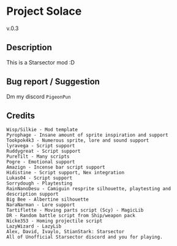 # Project Solace

v.0.3

## Description
This is a Starsector mod :D

## Bug report / Suggestion
Dm my discord ``PigeonPun``

## Credits
````
Wisp/Silkie - Mod template 
Pyrophage - Insane amount of sprite inspiration and support 
Tookpok4k3 - Numerous sprite, lore and sound support 
lyravega - Script support 
Ruddygreat - Script support 
PureTilt - Many scripts 
Pogre - Emotional support 
Amazign - Incense bar script support 
Hidistine - Script support, Nex integration
Lukas04 - Script support 
Sorrydough - Playtesting 
RainNanoDesu - Camiguin resprite silhouette, playtesting and description support
Big Bee - Albertine silhouette
NaraNarman - Lore support 
Tartiflette - Moving parts script (Scy) - MagicLib 
DR - Random battle script from Ship/weapon pack
Nicke353 - Homing projectile script
LazyWizard - LazyLib 
Alex, David, Ivaylo, StianStark: Starsector 
All of Unofficial Starsector discord and you for playing. 
````